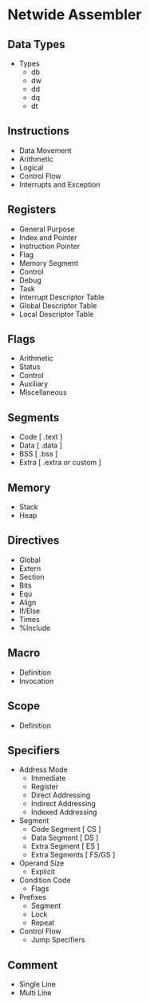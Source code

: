 # Netwide Assembler
## Data Types 
* Types
  * db
  * dw
  * dd 
  * dq
  * dt
## Instructions 
* Data Movement
* Arithmetic 
* Logical
* Control Flow
* Interrupts and Exception
## Registers
* General Purpose
* Index and Pointer
* Instruction Pointer
* Flag
* Memory Segment
* Control
* Debug
* Task
* Interrupt Descriptor Table
* Global Descriptor Table
* Local Descriptor Table
## Flags
* Arithmetic
* Status
* Control
* Auxiliary
* Miscellaneous
## Segments
* Code [ .text ]
* Data  [ .data ]
* BSS   [ .bss ]
* Extra [ .extra or custom ]
## Memory
* Stack
* Heap
## Directives
* Global
* Extern
* Section
* Bits
* Equ
* Align
* If/Else
* Times
* %Include
## Macro
* Definition 
* Invocation
## Scope
* Definition 
## Specifiers
* Address Mode 
  * Immediate
  * Register
  * Direct Addressing
  * Indirect Addressing
  * Indexed Addressing
* Segment
  * Code Segment [ CS ]
  * Data Segment  [ DS ]
  * Extra Segment [ ES ]
  * Extra Segments [ FS/GS ]
* Operand Size
  * Explicit 
* Condition Code
  * Flags
* Prefixes
  * Segment
  * Lock
  * Repeat
* Control Flow
  * Jump Specifiers
## Comment
* Single Line
* Multi Line